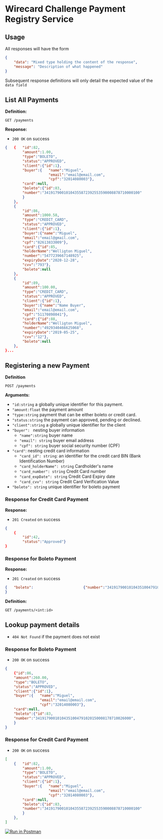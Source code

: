 # Wirecard Challenge Payment Registry Service

## Usage

All responses will have the form

```json
{
    "data": "Mixed type holding the content of the response",
    "message": "Description of what happened"
}
```

Subsequent response definitions will only detail the expected value of the `data field`

## List All Payments

**Definition:**

`GET /payments`

**Response:**

- `200 OK` on success

```json
{   {   "id":82,
        "amount":1.00,
        "type":"BOLETO",
        "status":"APPROVED",
        "client":{"id":1},
        "buyer":{   "name":"Miguel",
                    "email":"email@email.com",
                    "cpf":"32014080003"},
        "card":null,
        "boleto":{"id":83,
        "number":"34191790010104355872392553590008878710000100"
        }
    },
    {
        "id":86,
        "amount":1000.58,
        "type":"CREDIT_CARD",
        "status":"APPROVED",
        "client":{"id":1},
        "buyer":{"name":"Miguel",
        "email":"email@gmail.com",
        "cpf":"82613833009"},
        "card":{"id":85,
        "holderName":"Welligton Miguel",
        "number":"5477239667148925",
        "expiryDate":"2020-12-28",
        "cvv":"793"},
        "boleto":null
    },
    {
        "id":89,
        "amount":100.00,
        "type":"CREDIT_CARD",
        "status":"APPROVED",
        "client":{"id":1},
        "buyer":{"name":"Name Buyer",
        "email":"email@email.com",
        "cpf":"51170898041"},
        "card":{"id":88,
        "holderName":"Welligton Miguel",
        "number":"4929340466625068",
        "expiryDate":"2019-05-25",
        "cvv":"12"},
        "boleto":null
    },
}...
```


## Registering a new Payment

**Definition**

`POST /payments`

**Arguments:**

- `"id:string`     a globally unique identifier for this payment.
- `"amount:float` the payment amount
- `"type:string`   payment that can be either boleto or credit card.
- `"status:string` the payment can approved, pending or declined.
- `"client":string` a globally unique identifier for the client
- `"buyer": ` nesting buyer information
  - `"name":string` buyer name
  - `"email": string` buyer email address
  - `"cpf": string` buyer social security number (CPF)
- `"card"`: nesting credit card information
  - `"card_id": string`: an identifier for the credit card BIN (Bank Identification Number)
  - `"card_holderName": string` Cardholder's name
  - `"card_number": string` Credit Card number
  - `"card_expDate": string` Credit Card Expiry date
  - `"card_cvv": string` Credit Card Verification Value
- `"boleto": string` unique identifier for boleto payment

### Response for Credit Card Payment

**Response:**

- `201 Created` on success

```json
{
    {
        "id":42,
        "status":"Approved"}
}
```

### Response for Boleto Payment

**Response:**

- `201 Created` on success

```json
{   "boleto":                       {"number":"34191790010104351004791020150008178710026000"}
}
```

**Definition:**

`GET /payments/<int:id>`

## Lookup payment details

- `404 Not Found` if the payment does not exist

### Response for Boleto Payment

- `200 OK` on success

```json
{
    {"id":86,
    "amount":260.00,
    "type":"BOLETO",
    "status":"APPROVED",
    "client":{"id":1},
    "buyer":{   "name":"Miguel",
                "email":"email@email.com",
                "cpf":"32014080003"},
    "card":null,
    "boleto":{"id":83,
    "number":"34191790010104351004791020150008178710026000",
    }
}
```

### Response for Credit Card Payment

- `200 OK` on success

```json
[
    {   "id":82,
        "amount":1.00,
        "type":"BOLETO",
        "status":"APPROVED",
        "client":{"id":1},
        "buyer":{   "name":"Miguel",
                    "email":"email@email.com",
                    "cpf":"32014080003"},
        "card":null,
        "boleto":{"id":83,
        "number":"34191790010104355872392553590008878710000100"
        }
    },
]
```


[![Run in Postman](https://run.pstmn.io/button.svg)](https://app.getpostman.com/run-collection/860385e4cdf21b126101)
